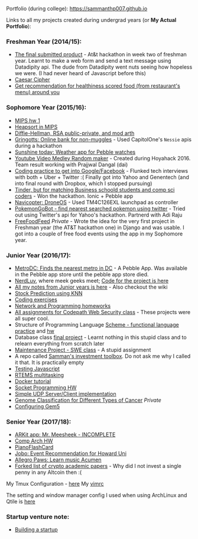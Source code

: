 Portfolio (during college): https://sammanthp007.github.io

Links to all my projects created during undergrad years (or **My Actual Portfolio**):

### Freshman Year (2014/15):
- [The final submitted product](https://github.com/sammanthp007/atthack-10-2014-during) - At&t hackathon in week two of freshman year. Learnt to make a web form and send a text message using Datadipity api. The dude from Datadipity went nuts seeing how hopeless we were. (I had never heard of Javascript before this)
- [Caesar Cipher](http://r-o-t-c.appspot.com)
- [Get recommendation for healthiness scored food (from restaurant's menu) around you](https://frozen-earth-2438.herokuapp.com/)

### Sophomore Year (2015/16):
- [MIPS hw 1](https://github.com/sammanthp007/MIPS_Projects)
- [Heapsort in MIPS](https://github.com/sammanthp007/HeapSort-in-MIPS-32)
- [Diffie-Hellman, RSA public-private, and mod arth](https://github.com/sammanthp007/Cryptography)
- [Gringotts: Online bank for non-muggles](https://github.com/sammanthp007/hbcu-hackathon-01-2016) - Used CapitolOne's `Nessie` apis during a hackathon
- [Sunshine today: Weather app for Pebble watches](https://github.com/sammanthp007/sunshinetoday)
- [Youtube Video Medley Random maker](https://github.com/sammanthp007/hoyahack-01-2016) - Created during Hoyahack 2016. Team result working with Prajjwal Dangal (dai)
- [Coding practice to get into Google/Facebook](https://github.com/sammanthp007/sticky_problems) - Flunked tech interviews with both + Uber + Twitter :( Finally got into Yahoo and Genentech (and into final round with Dropbox, which I stopped pursuing)
- [Tinder, but for matching Business schoold students and comp sci coders](https://github.com/sammanthp007/huhack-2016) - Won the hackathon. Ionic + Pebble app
- [Navicopter: DroneOS](https://github.com/sammanthp007/Navicopter) - Used TM4C126EXL launchpad as controller
- [PokemonGoBot - find nearest searched pokemon using twitter](https://github.com/sammanthp007/pokemon-go-bot) - Tried out using Twitter's api for Yahoo's hackathon. Partnerd with Adi Raju
- [FreeFoodFeed](https://github.com/sammanthp007/atthack-10-2014) _Private_ - Wrote the idea for the very first project in Freshman year (the AT&T hackathon one) in Django and was usable. I got into a couple of free food events using the app in my Sophomore year.

### Junior Year (2016/17):
- [MetroDC: Finds the nearest metro in DC](https://github.com/sammanthp007/huhack-10-2015) - A Pebble App. Was available in the Pebble app store until the pebble app store died.
- [NerdLuv](https://nerdluv.herokuapp.com/index.php), where meek geeks meet; [Code for the project is here](https://github.com/sammanthp007/nerdluv-with-mysql)
- [All my notes from Junior years is here](https://github.com/sammanthp007/Linux-Kernel-Development) - Also checkout the wiki
- [Stock Prediction using KNN](https://github.com/sammanthp007/Stock-Price-Prediction-Using-KNN-Algorithm)
- [Coding exercises](https://github.com/sammanthp007/Weirdos)
- [Network and Programming homeworks](https://github.com/sammanthp007/HowardClassworks)
- [All assignments for Codepath Web Security class](https://github.com/sammanthp007/codepath-web-security) - These projects were all super cool.
- Structure of Programming Language [Scheme - functional language practice](https://github.com/sammanthp007/Scheme) and [hw](https://github.com/sammanthp007/CSCI350-functional-programming-assignment)
- Database class [final project](https://github.com/sammanthp007/Grade-Book-Database) - Learnt nothing in this stupid class and to relearn everything from scratch later
- [Maintenance Project - SWE class](https://github.com/sammanthp007/maintenance-project) - A stupid assignment
- A repo called [Samman's investment toolbox](https://github.com/sammanthp007/sammans-investment-toolbox). Do not ask me why I called it that. It is practically empty
- [Testing Javascript](https://github.com/sammanthp007/Image-Planner)
- [RTEMS multitasking](https://github.com/sammanthp007/rtems-multitasking)
- [Docker tutorial](https://github.com/sammanthp007/docker-tutorial)
- [Socket Programming HW](https://github.com/sammanthp007/socket-programming-modified-echo)
- [Simple UDP Server/Client implementation](https://github.com/sammanthp007/UDP-Socket-in-C)
- [Genome Classification for Different Types of Cancer](https://github.com/sammanthp007/Cancel-DNa-classification-genome) _Private_
- [Configuring Gem5](https://github.com/sammanthp007/gem5-tutorial)


### Senior Year (2017/18):
- [ARKit app: Mr. Meesheek - INCOMPLETE](https://github.com/sammanthp007/Mr-Meesheek)
- [Comp Arch HW](https://github.com/sammanthp007/computer-architecture)
- [PianoFlashCard](https://apps.apple.com/us/app/piano-flash-card/id1308111141)
- [Jobo: Event Recommendation for Howard Uni](https://apps.apple.com/us/app/jobo/id1301712693)
- [Allegro Paws: Learn music Acumen](https://apps.apple.com/us/app/allegro-paws/id1362576604)
- [Forked list of crypto academic papers](https://github.com/sammanthp007/blockchain-papers) - Why did I not invest a single penny in any Altcoin then :(

My Tmux Configuration - [here](https://github.com/sammanthp007/.tmux.conf)
My [vimrc](https://github.com/sammanthp007/vimrc)

The setting and window manager config I used when using ArchLinux and Qtile is [here](https://github.com/sammanthp007/ArchLinux-Setting)

### Startup venture note:
- [Building a startup](https://github.com/sammanthp007/Building-a-Startup)
